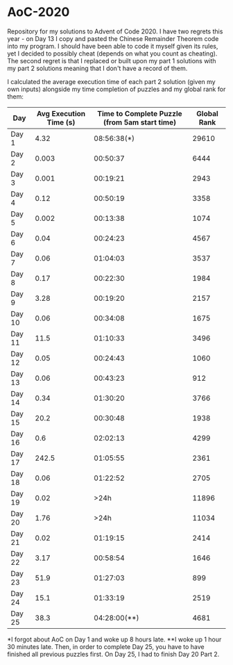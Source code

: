 # AoC-2020
 
Repository for my solutions to Advent of Code 2020. I have two regrets this year - on Day 13 I copy and pasted the Chinese Remainder Theorem code into my program. I should have been able to code it myself given its rules, yet I decided to possibly cheat (depends on what you count as cheating). The second regret is that I replaced or built upon my part 1 solutions with my part 2 solutions meaning that I don't have a record of them. 

I calculated the average execution time of each part 2 solution (given my own inputs) alongside my time completion of puzzles and my global rank for them:

Day | Avg Execution Time (s) | Time to Complete Puzzle (from 5am start time) | Global Rank
--- | ---------------------- | --------------------------------------------- | -----------
Day 1 | 4.32 | 08:56:38(\*) | 29610
Day 2 | 0.003 | 00:50:37 | 6444
Day 3 | 0.001 | 00:19:21 | 2943
Day 4 | 0.12 | 00:50:19 | 3358
Day 5 | 0.002 | 00:13:38 | 1074
Day 6 | 0.04 | 00:24:23 | 4567
Day 7 | 0.06 | 01:04:03 | 3537
Day 8 | 0.17 | 00:22:30 | 1984
Day 9 | 3.28 | 00:19:20 | 2157
Day 10 | 0.06 | 00:34:08 | 1675
Day 11 | 11.5 | 01:10:33 | 3496
Day 12 | 0.05 | 00:24:43 | 1060
Day 13 | 0.06 | 00:43:23 | 912
Day 14 | 0.34 | 01:30:20 | 3766
Day 15 | 20.2 | 00:30:48 | 1938
Day 16 | 0.6 | 02:02:13 | 4299
Day 17 | 242.5 | 01:05:55 | 2361
Day 18 | 0.06 | 01:22:52 | 2705
Day 19 | 0.02 | >24h | 11896
Day 20 | 1.76 | >24h | 11034
Day 21 | 0.02 | 01:19:15 | 2414
Day 22 | 3.17 | 00:58:54 | 1646
Day 23 | 51.9 | 01:27:03 | 899
Day 24 | 15.1 | 01:33:19 | 2519
Day 25 | 38.3 | 04:28:00(\*\*) | 4681

\*I forgot about AoC on Day 1 and woke up 8 hours late.
\*\*I woke up 1 hour 30 minutes late. Then, in order to complete Day 25, you have to have finished all previous puzzles first. On Day 25, I had to finish Day 20 Part 2.

